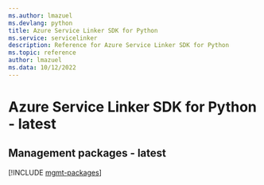 ```yaml
---
ms.author: lmazuel
ms.devlang: python
title: Azure Service Linker SDK for Python
ms.service: servicelinker
description: Reference for Azure Service Linker SDK for Python
ms.topic: reference
author: lmazuel
ms.data: 10/12/2022
---
```

# Azure Service Linker SDK for Python - latest

## Management packages - latest
[!INCLUDE [mgmt-packages](service-linker-mgmt-index.md)]